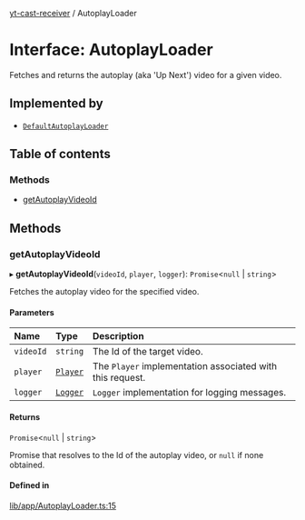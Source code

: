 [yt-cast-receiver](../README.md) / AutoplayLoader

# Interface: AutoplayLoader

Fetches and returns the autoplay (aka 'Up Next') video for a given video.

## Implemented by

- [`DefaultAutoplayLoader`](../classes/DefaultAutoplayLoader.md)

## Table of contents

### Methods

- [getAutoplayVideoId](AutoplayLoader.md#getautoplayvideoid)

## Methods

### getAutoplayVideoId

▸ **getAutoplayVideoId**(`videoId`, `player`, `logger`): `Promise`<``null`` \| `string`\>

Fetches the autoplay video for the specified video.

#### Parameters

| Name | Type | Description |
| :------ | :------ | :------ |
| `videoId` | `string` | The Id of the target video. |
| `player` | [`Player`](../classes/Player.md) | The `Player` implementation associated with this request. |
| `logger` | [`Logger`](Logger.md) | `Logger` implementation for logging messages. |

#### Returns

`Promise`<``null`` \| `string`\>

Promise that resolves to the Id of the autoplay video, or `null` if none obtained.

#### Defined in

[lib/app/AutoplayLoader.ts:15](https://github.com/patrickkfkan/yt-cast-receiver/blob/d291079/src/lib/app/AutoplayLoader.ts#L15)
